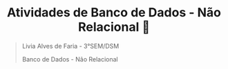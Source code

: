 <h1 style="text-align: center">Atividades de Banco de Dados - Não Relacional 🎀</h1>

> Livia Alves de Faria - 3°SEM/DSM
>
> Banco de Dados - Não Relacional 

